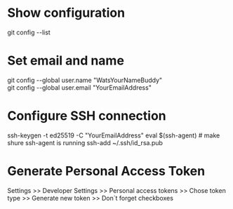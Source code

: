 # Show configuration
git config --list

# Set email and name
git config --global user.name "WatsYourNameBuddy" \
git config --global user.email "YourEmailAddress"

# Configure SSH connection
ssh-keygen -t ed25519 -C "YourEmailAddress"
eval $(ssh-agent) # make shure ssh-agent is running
ssh-add ~/.ssh/id_rsa.pub

# Generate Personal Access Token
Settings >> Developer Settings >> Personal access tokens >> 
Chose token type >> Generate new token >> Don`t forget checkboxes



